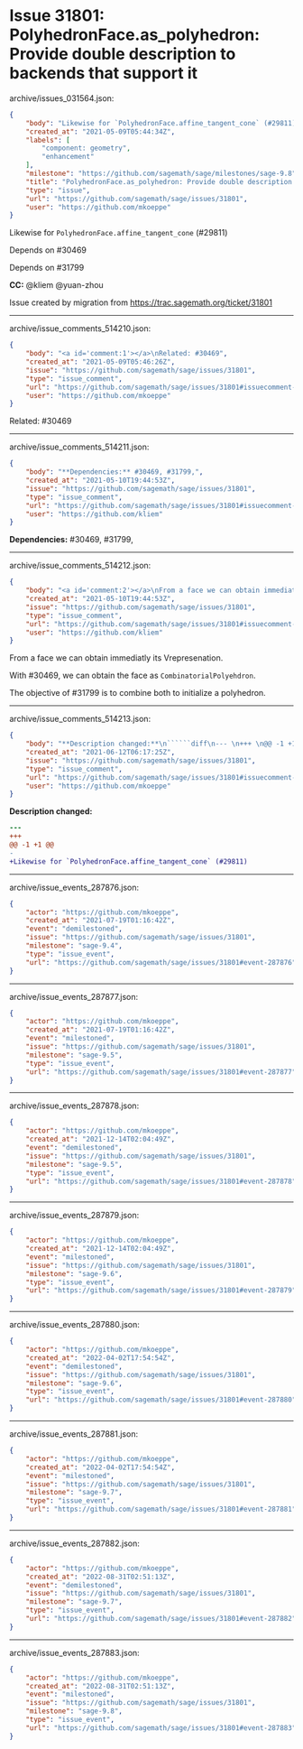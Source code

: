 # Issue 31801: PolyhedronFace.as_polyhedron: Provide double description to backends that support it

archive/issues_031564.json:
```json
{
    "body": "Likewise for `PolyhedronFace.affine_tangent_cone` (#29811)\n\nDepends on #30469\n\nDepends on #31799\n\n**CC:**  @kliem @yuan-zhou\n\nIssue created by migration from https://trac.sagemath.org/ticket/31801\n\n",
    "created_at": "2021-05-09T05:44:34Z",
    "labels": [
        "component: geometry",
        "enhancement"
    ],
    "milestone": "https://github.com/sagemath/sage/milestones/sage-9.8",
    "title": "PolyhedronFace.as_polyhedron: Provide double description to backends that support it",
    "type": "issue",
    "url": "https://github.com/sagemath/sage/issues/31801",
    "user": "https://github.com/mkoeppe"
}
```
Likewise for `PolyhedronFace.affine_tangent_cone` (#29811)

Depends on #30469

Depends on #31799

**CC:**  @kliem @yuan-zhou

Issue created by migration from https://trac.sagemath.org/ticket/31801





---

archive/issue_comments_514210.json:
```json
{
    "body": "<a id='comment:1'></a>\nRelated: #30469",
    "created_at": "2021-05-09T05:46:26Z",
    "issue": "https://github.com/sagemath/sage/issues/31801",
    "type": "issue_comment",
    "url": "https://github.com/sagemath/sage/issues/31801#issuecomment-514210",
    "user": "https://github.com/mkoeppe"
}
```

<a id='comment:1'></a>
Related: #30469



---

archive/issue_comments_514211.json:
```json
{
    "body": "**Dependencies:** #30469, #31799,",
    "created_at": "2021-05-10T19:44:53Z",
    "issue": "https://github.com/sagemath/sage/issues/31801",
    "type": "issue_comment",
    "url": "https://github.com/sagemath/sage/issues/31801#issuecomment-514211",
    "user": "https://github.com/kliem"
}
```

**Dependencies:** #30469, #31799,



---

archive/issue_comments_514212.json:
```json
{
    "body": "<a id='comment:2'></a>\nFrom a face we can obtain immediatly its Vrepresenation.\n\nWith #30469, we can obtain the face as `CombinatorialPolyehdron`.\n\nThe objective of #31799 is to combine both to initialize a polyhedron.",
    "created_at": "2021-05-10T19:44:53Z",
    "issue": "https://github.com/sagemath/sage/issues/31801",
    "type": "issue_comment",
    "url": "https://github.com/sagemath/sage/issues/31801#issuecomment-514212",
    "user": "https://github.com/kliem"
}
```

<a id='comment:2'></a>
From a face we can obtain immediatly its Vrepresenation.

With #30469, we can obtain the face as `CombinatorialPolyehdron`.

The objective of #31799 is to combine both to initialize a polyhedron.



---

archive/issue_comments_514213.json:
```json
{
    "body": "**Description changed:**\n``````diff\n--- \n+++ \n@@ -1 +1 @@\n-\n+Likewise for `PolyhedronFace.affine_tangent_cone` (#29811)\n``````\n",
    "created_at": "2021-06-12T06:17:25Z",
    "issue": "https://github.com/sagemath/sage/issues/31801",
    "type": "issue_comment",
    "url": "https://github.com/sagemath/sage/issues/31801#issuecomment-514213",
    "user": "https://github.com/mkoeppe"
}
```

**Description changed:**
``````diff
--- 
+++ 
@@ -1 +1 @@
-
+Likewise for `PolyhedronFace.affine_tangent_cone` (#29811)
``````




---

archive/issue_events_287876.json:
```json
{
    "actor": "https://github.com/mkoeppe",
    "created_at": "2021-07-19T01:16:42Z",
    "event": "demilestoned",
    "issue": "https://github.com/sagemath/sage/issues/31801",
    "milestone": "sage-9.4",
    "type": "issue_event",
    "url": "https://github.com/sagemath/sage/issues/31801#event-287876"
}
```



---

archive/issue_events_287877.json:
```json
{
    "actor": "https://github.com/mkoeppe",
    "created_at": "2021-07-19T01:16:42Z",
    "event": "milestoned",
    "issue": "https://github.com/sagemath/sage/issues/31801",
    "milestone": "sage-9.5",
    "type": "issue_event",
    "url": "https://github.com/sagemath/sage/issues/31801#event-287877"
}
```



---

archive/issue_events_287878.json:
```json
{
    "actor": "https://github.com/mkoeppe",
    "created_at": "2021-12-14T02:04:49Z",
    "event": "demilestoned",
    "issue": "https://github.com/sagemath/sage/issues/31801",
    "milestone": "sage-9.5",
    "type": "issue_event",
    "url": "https://github.com/sagemath/sage/issues/31801#event-287878"
}
```



---

archive/issue_events_287879.json:
```json
{
    "actor": "https://github.com/mkoeppe",
    "created_at": "2021-12-14T02:04:49Z",
    "event": "milestoned",
    "issue": "https://github.com/sagemath/sage/issues/31801",
    "milestone": "sage-9.6",
    "type": "issue_event",
    "url": "https://github.com/sagemath/sage/issues/31801#event-287879"
}
```



---

archive/issue_events_287880.json:
```json
{
    "actor": "https://github.com/mkoeppe",
    "created_at": "2022-04-02T17:54:54Z",
    "event": "demilestoned",
    "issue": "https://github.com/sagemath/sage/issues/31801",
    "milestone": "sage-9.6",
    "type": "issue_event",
    "url": "https://github.com/sagemath/sage/issues/31801#event-287880"
}
```



---

archive/issue_events_287881.json:
```json
{
    "actor": "https://github.com/mkoeppe",
    "created_at": "2022-04-02T17:54:54Z",
    "event": "milestoned",
    "issue": "https://github.com/sagemath/sage/issues/31801",
    "milestone": "sage-9.7",
    "type": "issue_event",
    "url": "https://github.com/sagemath/sage/issues/31801#event-287881"
}
```



---

archive/issue_events_287882.json:
```json
{
    "actor": "https://github.com/mkoeppe",
    "created_at": "2022-08-31T02:51:13Z",
    "event": "demilestoned",
    "issue": "https://github.com/sagemath/sage/issues/31801",
    "milestone": "sage-9.7",
    "type": "issue_event",
    "url": "https://github.com/sagemath/sage/issues/31801#event-287882"
}
```



---

archive/issue_events_287883.json:
```json
{
    "actor": "https://github.com/mkoeppe",
    "created_at": "2022-08-31T02:51:13Z",
    "event": "milestoned",
    "issue": "https://github.com/sagemath/sage/issues/31801",
    "milestone": "sage-9.8",
    "type": "issue_event",
    "url": "https://github.com/sagemath/sage/issues/31801#event-287883"
}
```
